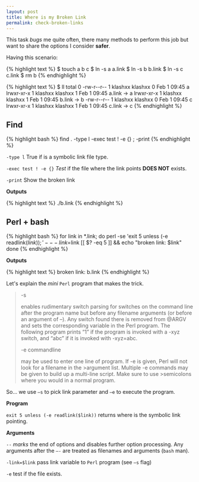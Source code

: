 ```yaml
---
layout: post
title: Where is my Broken Link
permalink: check-broken-links
---
```


This task *bugs* me quite often, there many methods to perform this job but want to share the options I consider **safer**.

Having this scenario:

{% highlight text %}
$ touch a b c
$ ln -s a a.link
$ ln -s b b.link
$ ln -s c c.link
$ rm b
{% endhighlight %}


{% highlight text %}
$ ll
total 0
-rw-r--r--   1 klashxx   klashxx   0 Feb 1 09:45 a
lrwxr-xr-x   1 klashxx   klashxx   1 Feb 1 09:45 a.link -> a
lrwxr-xr-x   1 klashxx   klashxx   1 Feb 1 09:45 b.link -> b
-rw-r--r--   1 klashxx   klashxx   0 Feb 1 09:45 c
lrwxr-xr-x   1 klashxx   klashxx   1 Feb 1 09:45 c.link -> c
{% endhighlight %}

## Find

{% highlight bash %}
find . -type l -exec test ! -e {} \; -print
{% endhighlight %}

`-type l` True if is a symbolic link file type.

`-exec test ! -e {}` *Test* if the file where the link points **DOES NOT** exists.

`-print` Show the broken link

**Outputs**

{% highlight text %}
./b.link
{% endhighlight %}

## Perl + bash

{% highlight bash %}
for link in *.link; do
  perl -se 'exit 5 unless (-e readlink($link));' -- -link=$link
  [[ $? -eq 5 ]] && echo "broken link: $link"
done
{% endhighlight %}

**Outputs**

{% highlight text %}
broken link: b.link
{% endhighlight %}

Let's explain the *mini* `Perl` program that makes the trick.


>-s
>
>enables rudimentary switch parsing for switches on the command line after the program name but before any filename arguments (or before an argument of –). Any switch found there is removed from @ARGV and sets the corresponding variable in the Perl program. The following program prints “1” if the program is invoked with a -xyz switch, and “abc” if it is invoked with -xyz=abc.
>
>-e commandline
>
>may be used to enter one line of program. If -e is given, Perl will not look for a filename in the >argument list. Multiple -e commands may be given to build up a multi-line script. Make sure to use >semicolons where you would in a normal program.

So... we use `–s` to pick link parameter and `–e` to execute the program.

**Program**

`exit 5 unless (-e readlink($link))` returns where is the symbolic link pointing.

**Arguments**

`--` *marks* the end of options and disables further option processing. Any arguments after the `—-` are treated as filenames and arguments (`bash` man).

`-link=$link` pass link variable to `Perl` program (see `–s` flag)

`-e` test if the file exists.
